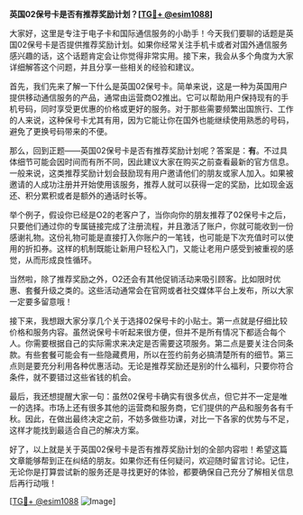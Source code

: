 **英国02保号卡是否有推荐奖励计划？[[TG💪+ @esim1088](https://t.me/s/esim1088)]**

大家好，这里是专注于电子卡和国际通信服务的小助手！今天我们要聊的话题是英国02保号卡是否提供推荐奖励计划。如果你经常关注手机卡或者对国外通信服务感兴趣的话，这个话题肯定会让你觉得非常实用。接下来，我会从多个角度为大家详细解答这个问题，并且分享一些相关的经验和建议。

首先，我们先来了解一下什么是英国02保号卡。简单来说，这是一种为英国用户提供移动通信服务的产品，通常由运营商O2推出。它可以帮助用户保持现有的手机号码，同时享受更优惠的价格或更好的服务。对于那些需要频繁出国旅行、工作的人来说，这种保号卡尤其有用，因为它能让你在国外也能继续使用熟悉的号码，避免了更换号码带来的不便。

那么，回到正题——英国02保号卡是否有推荐奖励计划呢？答案是：**有**。不过具体细节可能会因时间而有所不同，因此建议大家在购买之前查看最新的官方信息。一般来说，这类推荐奖励计划会鼓励现有用户邀请他们的朋友或家人加入。如果被邀请的人成功注册并开始使用该服务，推荐人就可以获得一定的奖励，比如现金返还、积分累积或者是额外的通话时长等。

举个例子，假设你已经是O2的老客户了，当你向你的朋友推荐了02保号卡之后，只要他们通过你的专属链接完成了注册流程，并且激活了账户，你就可能收到一份感谢礼物。这份礼物可能是直接打入你账户的一笔钱，也可能是下次充值时可以使用的折扣券。这样的机制既能让新用户轻松入门，又能让老用户感受到被重视的感觉，从而形成良性循环。

当然啦，除了推荐奖励之外，O2还会有其他促销活动来吸引顾客。比如限时优惠、套餐升级之类的。这些活动通常会在官网或者社交媒体平台上发布，所以大家一定要多留意哦！

接下来，我想跟大家分享几个关于选择02保号卡的小贴士。第一点就是仔细比较价格和服务内容。虽然说保号卡听起来很方便，但并不是所有情况下都适合每个人。你需要根据自己的实际需求来决定是否需要这项服务。第二点是要关注合同条款。有些套餐可能会有一些隐藏费用，所以在签约前务必搞清楚所有的细节。第三点则是要充分利用各种优惠活动。无论是推荐奖励还是别的什么福利，只要你符合条件，就不要错过这些省钱的机会。

最后，我还想提醒大家一句：虽然02保号卡确实有很多优点，但它并不一定是唯一的选择。市场上还有很多其他的运营商和服务商，它们提供的产品和服务各有千秋。因此，在做出最终决定之前，不妨多做些功课，对比一下各家的优势与不足，这样才能找到最适合自己的解决方案。

好了，以上就是关于英国02保号卡是否有推荐奖励计划的全部内容啦！希望这篇文章能够帮到正在纠结的朋友。如果你还有任何疑问，欢迎随时留言讨论。记住，无论你是打算尝试新的服务还是寻找更好的体验，都要确保自己充分了解相关信息后再行动哦！

[[TG💪+ @esim1088](https://t.me/s/esim1088) ![Image](https://i.postimg.cc/4NQfJmqS/Snipaste-2025-05-13-00-14-12.png)]